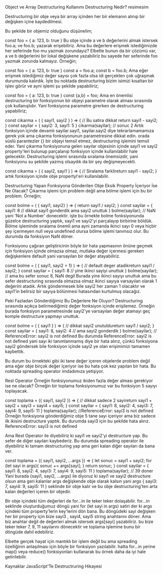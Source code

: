Object ve Array Destructuring Kullanımı
Destructuring Nedir?
resimesim

Destructuring bir obje veya bir array içinden her bir elemanın alınıp bir değişken içine kaydedilmesi.

Bu şekilde bir objemiz olduğunu düşünelim;

const foo = { a: 123, b: true }
Bu obje içinde a ve b değerlerini almak istersek foo.a; ve foo.b; yazarak erişebiliriz. Ama bu değerlere erişmek istediğimizde her seferinde foo mu yazmak zorundayız? Elbette bunun da bir çözümü var, a ve b değerlerini bir lokal değişkene yazabiliriz bu sayede her seferinde foo yazmak zorunda kalmayız. Örneğin;

const foo = { a: 123, b: true }
const a = foo.a;
const b = foo.b;
Ama eğer erişmek istediğimiz değer sayısı çok fazla olsa idi gerçekten çok uğraşmak durumunda kalırdık. İşte bu noktada destructuring bizim isimizi kısaltan bir işlev görür ve ayni işlemi şu şekilde yapabiliriz;

const foo = { a: 123, b: true }
const {a,b} = foo;
Ama en önemlisi destructuring bir fonksiyonun bir objeyi parametre olarak alması sırasında çok kullanışlıdır. Yani fonksiyona parametre girerken de destructuring yapabiliriz;

const cikarma = ( { sayi1, sayi2 } ) => { 
// Bu satira dikkat
﻿return sayi1 - sayi2;
}
const sayilar = {
 sayi2: 3,
 sayi1: 5
}
cikarma(sayilar); 
// sonuc 2
Artık fonksiyon içinde devamlı sayilar.sayi1, sayilar.sayi2 diye tekrarlamamamıza gerek yok ama çıkarma fonksiyonunun parametresine dikkat edin. orada süslü parantezler {} bir objeyi temsil etmez, destructuring işlemini temsil eder. Yani çıkarma fonksiyonuna gelen sayılar objesinin içinde sayi1 ve sayi2 property'leri bulunup parçalanıp fonksiyon içinde kullanılabilir hale gelecektir. Destructuring işlemi sırasında sıralama önemsizdir, yani fonksiyonu su şekilde yazmış olsaydık da bir şey değişmeyecekti.

const cikarma = ( { sayi2, sayi1 } ) => { 
// Siralama farklireturn sayi1 - sayi2;
}
artık fonksiyon içinde obje propertyl'eri kullanılabilir.

Destructuring Yapan Fonksiyona Gönderilen Obje Eksik Property İçeriyor İse Ne Olacak?
Çıkarma işlemi için problem değil ama bölme işlemi için bu bir problem. Örneğin;

const bolme = ( { sayi1, sayi2} ) => {
 return sayi1 / sayi2;
}
const sayilar = {
 sayi1: 8 
// dikkat sayi1 gonderdik ama sayi2 unuttuk
}
bolme(sayilar); 
// NaN yani 'Not a Number' donecektir. 
işte bu örnekte bolme fonksiyonunda güzelce destructuring yaptık, sayi1 ve sayi2'yi parçalayıp birbirine böldük. Bölme işleminde sıralama önemli ama ayni zamanda ikinci sayı 0 veya hiçbir şey içermeyen null veya undefined olursa bölme işlemi tanımsız olur. Bu durumda da fonksiyon NaN döner.

Fonksiyonu çağıran geliştiricinin böyle bir hata yapmasının önüne geçmek için fonksiyon içinde olmazsa olmaz, mutlaka değer içermesi gereken değişkenlere default yani varsayılan bir değer atayabiliriz.

const bolme = ( { sayi1, sayi2 = 1} ) => { 
// default deger atadikreturn sayi1 / sayi2;
}
const sayilar = {
 sayi1: 8 
// yine ikinci sayiyi unuttuk
}
bolme(sayilar); 
// ama bu sefer sonuc 8, NaN degil
Burada yine ikinci sayıyı unuttuk ama bu sefer destructuring sırasında olmazsa olmaz ikinci sayıya varsayılan olarak 1 değerini atadık. Artık göndermesek bile sayi2 her zaman 1 olacaktır ve sayi1'in belirsiz bir sayıya bölünmesi hatasından kurtulmuş olacağız.

Peki Fazladan Gönderdiğimiz Bu Değerlere Ne Oluyor?
Destructuring sırasında açıkça belirmediğimiz değer fonksiyon içinde erişilemez. Örneğin burada fonksiyon parametresinde sayi2'ye varsayılan değer atamayı geç komple destructure yapmayı unuttuk.

const bolme = ( { sayi1 } ) => { 
// dikkat sayi2 unutuldureturn sayi1 / sayi2;
}
const sayilar = {
 sayi1: 8,
 sayi2: 4
﻿// ama sayi2 gonderdik
}
bolme(sayilar); 
// ReferenceError: sayi2 is not defined
Bu durumda ReferenceError: sayi2 is not defined yani sayı iki tanımlanmamış diye bir hata alırız, çünkü fonksiyona sayi2 göndersek bile fonksiyon içinde sayi2 ye olan erişimimizi tamamen kaybettik.

Bu durum bu örnekteki gibi iki tane değer içeren objelerde problem değil ama eğer obje birçok değer içeriyor ise bu hata çok kez yapılan bir hata. Bu noktada spreading operator imdadımıza yetişiyor.

Rest Operator
Örneğin fonksiyonumuz ikiden fazla değer alması gerekiyor ise ne olacak? Örneğin bir toplama fonksiyonumuz var bu fonksiyon 5 sayıyı toplayacak.

const toplama = ({ sayi1, sayi2 }) => { 
// dikkat sadece 2 sayireturn sayi1 + sayi2 + sayi3 + sayi4 + sayi5;
}
const sayilar = {
 sayi1: 8,
 sayi2: 4,
 sayi3: 7,
 sayi4: 9,
 sayi5: 11
}
toplama(sayilar); 
//ReferenceError: sayi3 is not defined
Örneğin fonksiyona gönderdiğimiz obje 5 tane sayı içeriyor ama biz sadece ilk ikisini destructure yaptık. Bu durumda sayi3 için bu şekilde hata alırız. ReferenceError: sayi3 is not defined

Ama Rest Operator ile diyebiliriz ki sayi1 ve sayi2'yi destructure yap. Bu sefer de diğer sayıları kaybederiz. Bu durumda spreading operator ile diyebiliriz ki tamam destructuring yap ama geri kalan diğer sayıları da bana ver.

const toplama = ({ sayi1, sayi2, ...args }) => {
 let sonuc = sayi1 + sayi2;
 for (let sayi in args){
  sonuc += args[sayi];
 }
 return sonuc;
}
const sayilar = {
 sayi1: 8,
 sayi2: 4,
 sayi3: 7,
 sayi4: 9,
 sayi5: 11
}
toplama(sayilar); 
// 39 doner
Yani burada {sayi1, sayi2, ...args} ile diyoruz ki sayi1 ve sayi2 destructure olsun ama geri kalanlar args değişkende obje olarak kalsın yani args { sayi3: 7, sayi4: 9, sayi5: 11 } seklinde bir obje kalır ve bu obje destructuring'ten arta kalan değerleri içeren bir objedir.

Bir obje içindeki tüm değerleri de for...in ile teker teker dolaşabilir. for...in seklinde oluşturduğumuz döngü yani for (let sayi in args) satiri der ki args içindeki tüm property'lerin key'lerini dön bana. Bu döngüdeki sayi değişken her bir property için bize sayi3 , sayi4, sayi5 string anahtarını döner. Ama biz anahtar değil de değerleri almak istersek args[sayi] yazabiliriz. bu bize teker teker 7, 9, 11 sayılarını dönecektir ve toplama işlemine bunu bir döngüde dahil edebiliriz.

Elbette gerçek hayat için mantıklı bir işlem değil bu ama spreading özelliğinin anlaşılması için böyle bir fonksiyon yazılabilir. hatta for...in yerine map() veya reduce() fonksiyonları kullanarak bu örnek daha da iyi hale getirilebilir.



Kaynaklar
JavaScript'Te Destructruring Hikayesi